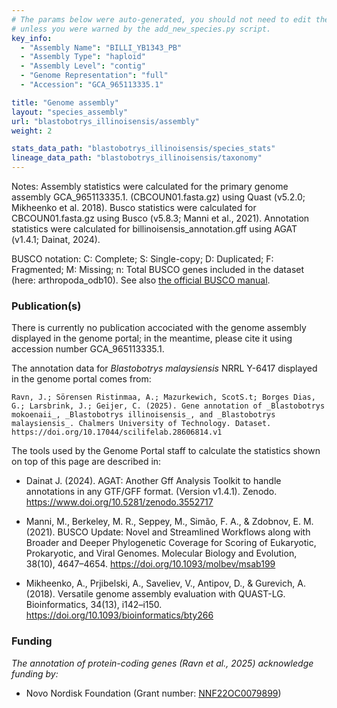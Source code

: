 ```yaml
---
# The params below were auto-generated, you should not need to edit them...
# unless you were warned by the add_new_species.py script.
key_info:
  - "Assembly Name": "BILLI_YB1343_PB"
  - "Assembly Type": "haploid"
  - "Assembly Level": "contig"
  - "Genome Representation": "full"
  - "Accession": "GCA_965113335.1"

title: "Genome assembly"
layout: "species_assembly"
url: "blastobotrys_illinoisensis/assembly"
weight: 2

stats_data_path: "blastobotrys_illinoisensis/species_stats"
lineage_data_path: "blastobotrys_illinoisensis/taxonomy"
---
```


Notes: Assembly statistics were calculated for the primary genome assembly GCA_965113335.1. (CBCOUN01.fasta.gz) using Quast (v5.2.0; Mikheenko et al. 2018). Busco statistics were calculated for CBCOUN01.fasta.gz using Busco (v5.8.3; Manni et al., 2021). Annotation statistics were calculated for billinoisensis_annotation.gff using AGAT (v1.4.1; Dainat, 2024).

BUSCO notation: C: Complete; S: Single-copy; D: Duplicated; F: Fragmented; M: Missing; n: Total BUSCO genes included in the dataset (here: arthropoda_odb10). See also [the official BUSCO manual](https://busco.ezlab.org/busco_userguide.html#interpreting-the-results).

### Publication(s)

There is currently no publication accociated with the genome assembly displayed in the genome portal; in the meantime, please cite it using accession number GCA_965113335.1.

The annotation data for *Blastobotrys malaysiensis* NRRL Y-6417 displayed in the genome portal comes from:

```{style=citation}
Ravn, J.; Sörensen Ristinmaa, A.; Mazurkewich, ScotS.t; Borges Dias, G.; Larsbrink, J.; Geijer, C. (2025). Gene annotation of _Blastobotrys mokoenaii_, _Blastobotrys illinoisensis_, and _Blastobotrys malaysiensis_. Chalmers University of Technology. Dataset. https://doi.org/10.17044/scilifelab.28606814.v1
```

The tools used by the Genome Portal staff to calculate the statistics shown on top of this page are described in:

- Dainat J. (2024). AGAT: Another Gff Analysis Toolkit to handle annotations in any GTF/GFF format.
(Version v1.4.1). Zenodo. <https://www.doi.org/10.5281/zenodo.3552717>

- Manni, M., Berkeley, M. R., Seppey, M., Simão, F. A., & Zdobnov, E. M. (2021). BUSCO Update: Novel and Streamlined Workflows along with Broader and Deeper Phylogenetic Coverage for Scoring of Eukaryotic, Prokaryotic, and Viral Genomes. Molecular Biology and Evolution, 38(10), 4647–4654. <https://doi.org/10.1093/molbev/msab199>

- Mikheenko, A., Prjibelski, A., Saveliev, V., Antipov, D., & Gurevich, A. (2018). Versatile genome assembly evaluation with QUAST-LG. Bioinformatics, 34(13), i142–i150. <https://doi.org/10.1093/bioinformatics/bty266>

### Funding

*The annotation of protein-coding genes (Ravn et al., 2025) acknowledge funding by:*

- Novo Nordisk Foundation (Grant number: [NNF22OC0079899](https://app.dimensions.ai/details/grant/grant.13909076))

